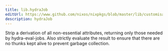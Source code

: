 ```yaml
---
title: lib.hydraJob
editUrl: https://www.github.com/nixos/nixpkgs/blob/master/lib/customisation.nix#L239C14
description: hydraJob
---
```


Strip a derivation of all non-essential attributes, returning
only those needed by hydra-eval-jobs. Also strictly evaluate the
result to ensure that there are no thunks kept alive to prevent
garbage collection.
